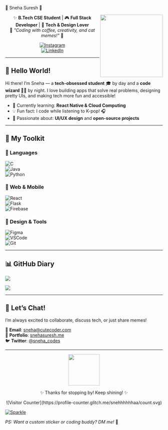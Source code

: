 💖 Sneha Suresh 🌸  

<div align="center">  
<img src="https://media.giphy.com/media/L1R1tvI9svkIWwpVYr/giphy.gif" width="200" align="right">  

✨ **B.Tech CSE Student** | 🎮 **Full Stack Developer** | 🌈 **Tech & Design Lover**  
💌 *"Coding with coffee, creativity, and cat memes!"* 🐾  

[![Instagram](https://img.shields.io/badge/-Pink_Instagram-E4405F?style=for-the-badge&logo=instagram&logoColor=white)](https://instagram.com/snehhhhhhaa)  
[![LinkedIn](https://img.shields.io/badge/-Lilac_LinkedIn-0A66C2?style=for-the-badge&logo=linkedin&logoColor=white)](https://linkedin.com/in/snehhhhhhaa)  
</div>  

---

## 🍄 **Hello World!**  
Hi there! I’m Sneha — a **tech-obsessed student** 🎓 by day and a **code wizard** 🧙‍♀️ by night. I love building apps that solve real problems, designing pretty UIs, and making tech more fun and accessible!  

- 🌱 Currently learning: **React Native & Cloud Computing**  
- 💡 Fun fact: I code while listening to K-pop! 🎧  
- 🎨 Passionate about: **UI/UX design** and **open-source projects**  

---

## 🎀 **My Toolkit**  

### 💌 **Languages**  
![C](https://img.shields.io/badge/C-A8B9CC?style=flat&logo=c&logoColor=white&labelColor=purple)  
![Java](https://img.shields.io/badge/Java-FFD700?style=flat&logo=java&logoColor=black&labelColor=pink)  
![Python](https://img.shields.io/badge/Python-FF69B4?style=flat&logo=python&logoColor=white)  

### 🌸 **Web & Mobile**  
![React](https://img.shields.io/badge/React-61DAFB?style=flat&logo=react&logoColor=black&labelColor=hotpink)  
![Flask](https://img.shields.io/badge/Flask-000000?style=flat&logo=flask&logoColor=white&labelColor=deeppink)  
![Firebase](https://img.shields.io/badge/Firebase-FFCA28?style=flat&logo=firebase&logoColor=black&labelColor=white)  

### 🧸 **Design & Tools**  
![Figma](https://img.shields.io/badge/Figma-FF69B4?style=flat&logo=figma&logoColor=white)  
![VSCode](https://img.shields.io/badge/VSCode-007ACC?style=flat&logo=visual-studio-code&logoColor=white&labelColor=mediumvioletred)  
![Git](https://img.shields.io/badge/Git-FF1493?style=flat&logo=git&logoColor=white)  

---

## 📊 **GitHub Diary**  

![](https://github-readme-stats.vercel.app/api?username=snehhhhhhaa&show_icons=true&theme=radical&hide_border=true&bg_color=FFB6C1&title_color=FF69B4&icon_color=FFFFFF)  

![](https://github-readme-streak-stats.herokuapp.com/?user=snehhhhhhaa&theme=tokyonight&hide_border=true&background=FFE4E1&ring=FF69B4&fire=FF1493)  

---

## 💌 **Let’s Chat!**  
I’m always excited to collaborate, discuss tech, or just share memes!  

📧 **Email**: [sneha@cutecoder.com](mailto:sneha@cutecoder.com)  
📱 **Portfolio**: [snehasuresh.me](https://snehasuresh.me)  
🐦 **Twitter**: [@sneha_codes](https://twitter.com/sneha_codes)  

---

<div align="center">  
<img src="https://media.giphy.com/media/26tn33aiTi1jkl6H6/giphy.gif" width="100">  
<p>✨ Thanks for stopping by! Keep shining! ✨</p>  
![Visitor Counter](https://profile-counter.glitch.me/snehhhhhhaa/count.svg)  
</div>  

[![Sparkle](https://img.shields.io/badge/Made_with_💖-FF69B4?style=for-the-badge)](https://github.com/snehhhhhhaa)  

*PS: Want a custom sticker or coding buddy? DM me!* 🍬  

